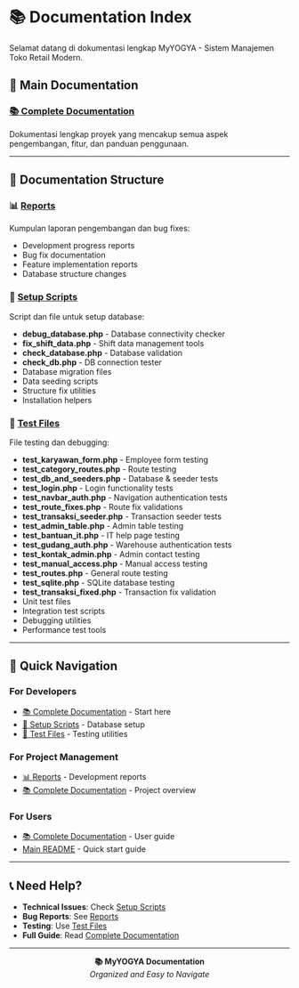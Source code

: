 # 📚 Documentation Index

Selamat datang di dokumentasi lengkap MyYOGYA - Sistem Manajemen Toko Retail Modern.

## 📖 Main Documentation

### [📚 Complete Documentation](COMPLETE_DOCUMENTATION.md)

Dokumentasi lengkap proyek yang mencakup semua aspek pengembangan, fitur, dan panduan penggunaan.

---

## 📁 Documentation Structure

### 📊 [Reports](reports/)

Kumpulan laporan pengembangan dan bug fixes:

-   Development progress reports
-   Bug fix documentation
-   Feature implementation reports
-   Database structure changes

### 🔧 [Setup Scripts](setup-scripts/)

Script dan file untuk setup database:

-   **debug_database.php** - Database connectivity checker
-   **fix_shift_data.php** - Shift data management tools
-   **check_database.php** - Database validation
-   **check_db.php** - DB connection tester
-   Database migration files
-   Data seeding scripts
-   Structure fix utilities
-   Installation helpers

### 🧪 [Test Files](test-files/)

File testing dan debugging:

-   **test_karyawan_form.php** - Employee form testing
-   **test_category_routes.php** - Route testing
-   **test_db_and_seeders.php** - Database & seeder tests
-   **test_login.php** - Login functionality tests
-   **test_navbar_auth.php** - Navigation authentication tests
-   **test_route_fixes.php** - Route fix validations
-   **test_transaksi_seeder.php** - Transaction seeder tests
-   **test_admin_table.php** - Admin table testing
-   **test_bantuan_it.php** - IT help page testing
-   **test_gudang_auth.php** - Warehouse authentication tests
-   **test_kontak_admin.php** - Admin contact testing
-   **test_manual_access.php** - Manual access testing
-   **test_routes.php** - General route testing
-   **test_sqlite.php** - SQLite database testing
-   **test_transaksi_fixed.php** - Transaction fix validation
-   Unit test files
-   Integration test scripts
-   Debugging utilities
-   Performance test tools

---

## 🚀 Quick Navigation

### For Developers

-   [📚 Complete Documentation](COMPLETE_DOCUMENTATION.md) - Start here
-   [🔧 Setup Scripts](setup-scripts/) - Database setup
-   [🧪 Test Files](test-files/) - Testing utilities

### For Project Management

-   [📊 Reports](reports/) - Development reports
-   [📚 Complete Documentation](COMPLETE_DOCUMENTATION.md) - Project overview

### For Users

-   [📚 Complete Documentation](COMPLETE_DOCUMENTATION.md) - User guide
-   [Main README](../README.md) - Quick start guide

---

## 📞 Need Help?

-   **Technical Issues**: Check [Setup Scripts](setup-scripts/)
-   **Bug Reports**: See [Reports](reports/)
-   **Testing**: Use [Test Files](test-files/)
-   **Full Guide**: Read [Complete Documentation](COMPLETE_DOCUMENTATION.md)

---

<div align="center">

**📚 MyYOGYA Documentation**  
_Organized and Easy to Navigate_

</div>
